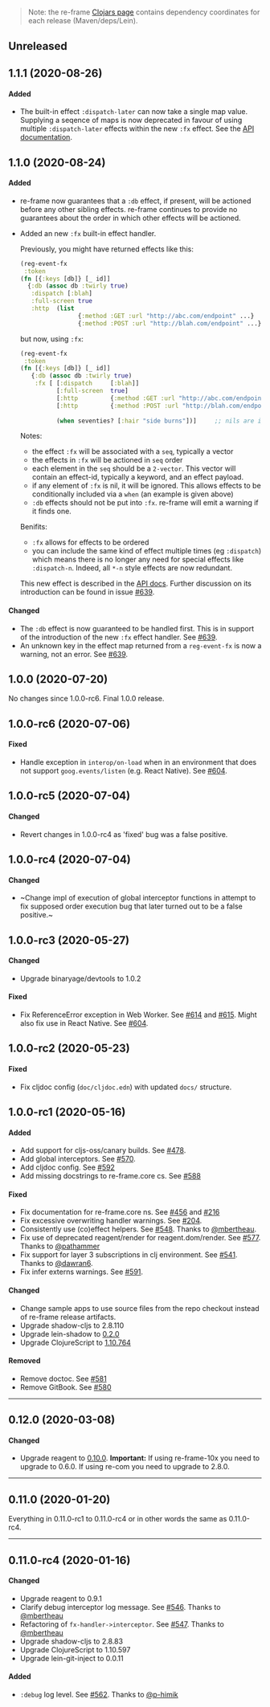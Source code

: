 
<!-- leave this H1 here. It stops mkdocs putting in a Title at the top.
     It needs to be at the top of the file otherwise it breaks the 
     table of contents on the right hand side. -->
#

> Note: the re-frame [Clojars page](https://clojars.org/re-frame/) contains dependency coordinates for each release (Maven/deps/Lein). 

## Unreleased

## 1.1.1 (2020-08-26)

#### Added

- The built-in effect `:dispatch-later` can now take a single map value. 
  Supplying a seqence of maps is now deprecated in favour of using multiple `:dispatch-later` effects within the new 
  `:fx` effect. See the [API documentation](http://day8.github.io/re-frame/api-builtin-effects/#dispatch-later). 

## 1.1.0 (2020-08-24)

#### Added

- re-frame now guarantees that a `:db` effect, if present, will be actioned before any other sibling effects. 
  re-frame continues to provide no guarantees about the order in which other effects will be actioned. 

- Added an new `:fx` built-in effect handler. 

  Previously, you might have returned effects like this:
  
  ```clj
  (reg-event-fx 
   :token 
  (fn [{:keys [db]} [_ id]]
    {:db (assoc db :twirly true) 
     :dispatch [:blah]
     :full-screen true
     :http  (list 
                  {:method :GET :url "http://abc.com/endpoint" ...}
                  {:method :POST :url "http://blah.com/endpoint" ...})}))
  ```
  
  but now, using `:fx`:
  
  ```clj
  (reg-event-fx 
   :token 
  (fn [{:keys [db]} [_ id]]
     {:db (assoc db :twirly true) 
      :fx [ [:dispatch     [:blah]] 
            [:full-screen  true]
            [:http         {:method :GET :url "http://abc.com/endpoint" ...}]
            [:http         {:method :POST :url "http://blah.com/endpoint" ...}] 
            
            (when seventies? [:hair "side burns"])]     ;; nils are ignored
  ```
  
  Notes:
  
  - the effect `:fx` will be associated with a `seq`, typically a vector
  - the effects in `:fx` will be actioned in `seq` order
  - each element in the `seq` should be a `2-vector`. This vector will contain an effect-id, typically a keyword, and an effect payload. 
  - if any element of `:fx` is nil, it will be ignored. This allows effects to be conditionally included via a `when` (an example is given above)
  - `:db` effects should not be put into `:fx`. re-frame will emit a warning if it finds one.
  
  Benifits:
  
  - `:fx` allows for effects to be ordered
  - you can include the same kind of effect multiple times (eg `:dispatch`) which means there is no longer 
    any need for special effects like `:dispatch-n`. Indeed, all `*-n` style effects are now redundant.
  
  This new effect is described in the [API docs](https://day8.github.io/re-frame/api-builtin-effects/#fx).
  Further discussion on its introduction can be found in issue [#639](https://github.com/day8/re-frame/issues/639).

#### Changed

- The `:db` effect is now guaranteed to be handled first. This is in support of the introduction of
  the new `:fx` effect handler. See [#639](https://github.com/day8/re-frame/issues/639).
- An unknown key in the effect map returned from a `reg-event-fx` is now a warning, not an error.
  See [#639](https://github.com/day8/re-frame/issues/639).

## 1.0.0 (2020-07-20)

No changes since 1.0.0-rc6. Final 1.0.0 release.

## 1.0.0-rc6 (2020-07-06)

#### Fixed

- Handle exception in `interop/on-load` when in an environment that does not
  support `goog.events/listen` (e.g. React Native). See [#604](https://github.com/day8/re-frame/issues/604).

## 1.0.0-rc5 (2020-07-04)

#### Changed

- Revert changes in 1.0.0-rc4 as 'fixed' bug was a false positive.

## 1.0.0-rc4 (2020-07-04)

#### Changed

- ~Change impl of execution of global interceptor functions in attempt to
   fix supposed order execution bug that later turned out to be a false
   positive.~

## 1.0.0-rc3 (2020-05-27)

#### Changed

- Upgrade binaryage/devtools to 1.0.2

#### Fixed

- Fix ReferenceError exception in Web Worker. See
  [#614](https://github.com/day8/re-frame/issues/614) and
  [#615](https://github.com/day8/re-frame/pull/615). Might
  also fix use in React Native. See [#604](https://github.com/day8/re-frame/issues/604).

## 1.0.0-rc2 (2020-05-23)

#### Fixed

- Fix cljdoc config (`doc/cljdoc.edn`) with updated `docs/` structure. 

## 1.0.0-rc1 (2020-05-16)

#### Added

- Add support for cljs-oss/canary builds. See [#478](https://github.com/day8/re-frame/issues/478).
- Add global interceptors. See [#570](https://github.com/day8/re-frame/issues/570).
- Add cljdoc config. See [#592](https://github.com/day8/re-frame/issues/592)
- Add missing docstrings to re-frame.core cs. See [#588](https://github.com/day8/re-frame/issues/588)

#### Fixed

- Fix documentation for re-frame.core ns. See [#456](https://github.com/day8/re-frame/issues/456) and [#216](https://github.com/day8/re-frame/issues/216)
- Fix excessive overwriting handler warnings. See [#204](https://github.com/day8/re-frame/issues/204).
- Consistently use (co)effect helpers. See [#548](https://github.com/day8/re-frame/pull/548). Thanks to [@mbertheau](https://github.com/mbertheau).
- Fix use of deprecated reagent/render for reagent.dom/render. See [#577](https://github.com/day8/re-frame/pull/577). Thanks to [@pathammer](https://github.com/pathammer)
- Fix support for layer 3 subscriptions in clj environment.
  See [#541](https://github.com/day8/re-frame/pull/541). Thanks to [@dawran6](https://github.com/dawran6).
- Fix infer externs warnings. See [#591](https://github.com/day8/re-frame/issues/591).

#### Changed

- Change sample apps to use source files from the repo checkout instead of
  re-frame release artifacts.
- Upgrade shadow-cljs to 2.8.110
- Upgrade lein-shadow to [0.2.0](https://gitlab.com/nikperic/lein-shadow/-/blob/master/CHANGELOG.md#020-2020-05-13)
- Upgrade ClojureScript to [1.10.764](https://github.com/clojure/clojurescript/blob/master/changes.md#110764)

#### Removed

- Remove doctoc. See [#581](https://github.com/day8/re-frame/issues/581)
- Remove GitBook. See [#580](https://github.com/day8/re-frame/issues/580)

---

## 0.12.0 (2020-03-08)

#### Changed

- Upgrade reagent to [0.10.0](https://github.com/reagent-project/reagent/blob/master/CHANGELOG.md#0100-2020-03-06).
  **Important:** If using re-frame-10x you need to upgrade to 0.6.0.
  If using re-com you need to upgrade to 2.8.0.

---

## 0.11.0 (2020-01-20)

Everything in 0.11.0-rc1 to 0.11.0-rc4 or in other words the same as 0.11.0-rc4.

---

## 0.11.0-rc4 (2020-01-16)

#### Changed

- Upgrade reagent to 0.9.1
- Clarify debug interceptor log message. See [#546](https://github.com/day8/re-frame/pull/546).
  Thanks to [@mbertheau](https://github.com/mbertheau)
- Refactoring of `fx-handler->interceptor`. See [#547](https://github.com/day8/re-frame/pull/547).
  Thanks to [@mbertheau](https://github.com/mbertheau)
- Upgrade shadow-cljs to 2.8.83
- Upgrade ClojureScript to 1.10.597
- Upgrade lein-git-inject to 0.0.11

#### Added

- `:debug` log level. See [#562](https://github.com/day8/re-frame/pull/562).
  Thanks to [@p-himik](https://github.com/p-himik)
